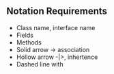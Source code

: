 ## Notation Requirements
- Class name, interface name
- Fields
- Methods
- Solid arrow -> association
- Hollow arrow -|>, inhertence
- Dashed line with 
